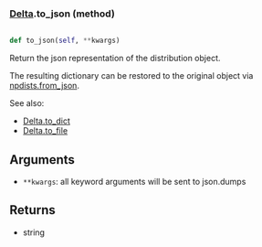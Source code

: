 ### [Delta](Delta.md).to_json (method)


```py

def to_json(self, **kwargs)

```



Return the json representation of the distribution object.

The resulting dictionary can be restored to the original object
via [npdists.from_json](npdists.from_json.md).

See also:

* [Delta.to_dict](Delta.to_dict.md)
* [Delta.to_file](Delta.to_file.md)

Arguments
---------
* `**kwargs`: all keyword arguments will be sent to json.dumps

Returns
--------
* string

